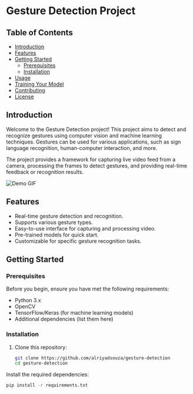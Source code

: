 # Gesture Detection Project

## Table of Contents

- [Introduction](#introduction)
- [Features](#features)
- [Getting Started](#getting-started)
  - [Prerequisites](#prerequisites)
  - [Installation](#installation)
- [Usage](#usage)
- [Training Your Model](#training-your-model)
- [Contributing](#contributing)
- [License](#license)

## Introduction

Welcome to the Gesture Detection project! This project aims to detect and recognize gestures using computer vision and machine learning techniques. Gestures can be used for various applications, such as sign language recognition, human-computer interaction, and more.

The project provides a framework for capturing live video feed from a camera, processing the frames to detect gestures, and providing real-time feedback or recognition results.

![Demo GIF](images/demo.gif) <!-- Add a demo GIF or video to showcase your project -->

## Features

- Real-time gesture detection and recognition.
- Supports various gesture types.
- Easy-to-use interface for capturing and processing video.
- Pre-trained models for quick start.
- Customizable for specific gesture recognition tasks.

## Getting Started

### Prerequisites

Before you begin, ensure you have met the following requirements:

- Python 3.x
- OpenCV
- TensorFlow/Keras (for machine learning models)
- Additional dependencies (list them here)

### Installation

1. Clone this repository:

   ```bash
   git clone https://github.com/alriyadsouza/gesture-detection
   cd gesture-detection

  Install the required dependencies:
  ```bash
  pip install -r requirements.txt

